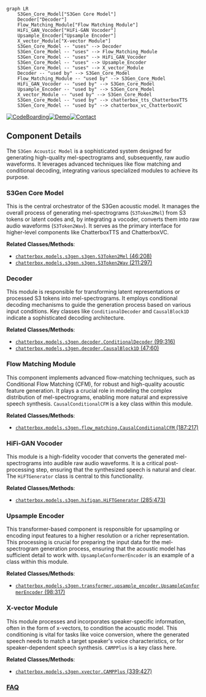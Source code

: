 ```mermaid
graph LR
    S3Gen_Core_Model["S3Gen Core Model"]
    Decoder["Decoder"]
    Flow_Matching_Module["Flow Matching Module"]
    HiFi_GAN_Vocoder["HiFi-GAN Vocoder"]
    Upsample_Encoder["Upsample Encoder"]
    X_vector_Module["X-vector Module"]
    S3Gen_Core_Model -- "uses" --> Decoder
    S3Gen_Core_Model -- "uses" --> Flow_Matching_Module
    S3Gen_Core_Model -- "uses" --> HiFi_GAN_Vocoder
    S3Gen_Core_Model -- "uses" --> Upsample_Encoder
    S3Gen_Core_Model -- "uses" --> X_vector_Module
    Decoder -- "used by" --> S3Gen_Core_Model
    Flow_Matching_Module -- "used by" --> S3Gen_Core_Model
    HiFi_GAN_Vocoder -- "used by" --> S3Gen_Core_Model
    Upsample_Encoder -- "used by" --> S3Gen_Core_Model
    X_vector_Module -- "used by" --> S3Gen_Core_Model
    S3Gen_Core_Model -- "used by" --> chatterbox_tts_ChatterboxTTS
    S3Gen_Core_Model -- "used by" --> chatterbox_vc_ChatterboxVC
```
[![CodeBoarding](https://img.shields.io/badge/Generated%20by-CodeBoarding-9cf?style=flat-square)](https://github.com/CodeBoarding/CodeBoarding)[![Demo](https://img.shields.io/badge/Try%20our-Demo-blue?style=flat-square)](https://www.codeboarding.org/demo)[![Contact](https://img.shields.io/badge/Contact%20us%20-%20contact@codeboarding.org-lightgrey?style=flat-square)](mailto:contact@codeboarding.org)

## Component Details

The `S3Gen Acoustic Model` is a sophisticated system designed for generating high-quality mel-spectrograms and, subsequently, raw audio waveforms. It leverages advanced techniques like flow matching and conditional decoding, integrating various specialized modules to achieve its purpose.

### S3Gen Core Model
This is the central orchestrator of the S3Gen acoustic model. It manages the overall process of generating mel-spectrograms (`S3Token2Mel`) from S3 tokens or latent codes and, by integrating a vocoder, converts them into raw audio waveforms (`S3Token2Wav`). It serves as the primary interface for higher-level components like ChatterboxTTS and ChatterboxVC.


**Related Classes/Methods**:

- <a href="https://github.com/resemble-ai/chatterbox/blob/master/src/chatterbox/models/s3gen/s3gen.py#L46-L208" target="_blank" rel="noopener noreferrer">`chatterbox.models.s3gen.s3gen.S3Token2Mel` (46:208)</a>
- <a href="https://github.com/resemble-ai/chatterbox/blob/master/src/chatterbox/models/s3gen/s3gen.py#L211-L297" target="_blank" rel="noopener noreferrer">`chatterbox.models.s3gen.s3gen.S3Token2Wav` (211:297)</a>


### Decoder
This module is responsible for transforming latent representations or processed S3 tokens into mel-spectrograms. It employs conditional decoding mechanisms to guide the generation process based on various input conditions. Key classes like `ConditionalDecoder` and `CausalBlock1D` indicate a sophisticated decoding architecture.


**Related Classes/Methods**:

- <a href="https://github.com/resemble-ai/chatterbox/blob/master/src/chatterbox/models/s3gen/decoder.py#L99-L316" target="_blank" rel="noopener noreferrer">`chatterbox.models.s3gen.decoder.ConditionalDecoder` (99:316)</a>
- <a href="https://github.com/resemble-ai/chatterbox/blob/master/src/chatterbox/models/s3gen/decoder.py#L47-L60" target="_blank" rel="noopener noreferrer">`chatterbox.models.s3gen.decoder.CausalBlock1D` (47:60)</a>


### Flow Matching Module
This component implements advanced flow-matching techniques, such as Conditional Flow Matching (CFM), for robust and high-quality acoustic feature generation. It plays a crucial role in modeling the complex distribution of mel-spectrograms, enabling more natural and expressive speech synthesis. `CausalConditionalCFM` is a key class within this module.


**Related Classes/Methods**:

- <a href="https://github.com/resemble-ai/chatterbox/blob/master/src/chatterbox/models/s3gen/flow_matching.py#L187-L217" target="_blank" rel="noopener noreferrer">`chatterbox.models.s3gen.flow_matching.CausalConditionalCFM` (187:217)</a>


### HiFi-GAN Vocoder
This module is a high-fidelity vocoder that converts the generated mel-spectrograms into audible raw audio waveforms. It is a critical post-processing step, ensuring that the synthesized speech is natural and clear. The `HiFTGenerator` class is central to this functionality.


**Related Classes/Methods**:

- <a href="https://github.com/resemble-ai/chatterbox/blob/master/src/chatterbox/models/s3gen/hifigan.py#L285-L473" target="_blank" rel="noopener noreferrer">`chatterbox.models.s3gen.hifigan.HiFTGenerator` (285:473)</a>


### Upsample Encoder
This transformer-based component is responsible for upsampling or encoding input features to a higher resolution or a richer representation. This processing is crucial for preparing the input data for the mel-spectrogram generation process, ensuring that the acoustic model has sufficient detail to work with. `UpsampleConformerEncoder` is an example of a class within this module.


**Related Classes/Methods**:

- <a href="https://github.com/resemble-ai/chatterbox/blob/master/src/chatterbox/models/s3gen/transformer/upsample_encoder.py#L98-L317" target="_blank" rel="noopener noreferrer">`chatterbox.models.s3gen.transformer.upsample_encoder.UpsampleConformerEncoder` (98:317)</a>


### X-vector Module
This module processes and incorporates speaker-specific information, often in the form of x-vectors, to condition the acoustic model. This conditioning is vital for tasks like voice conversion, where the generated speech needs to match a target speaker's voice characteristics, or for speaker-dependent speech synthesis. `CAMPPlus` is a key class here.


**Related Classes/Methods**:

- <a href="https://github.com/resemble-ai/chatterbox/blob/master/src/chatterbox/models/s3gen/xvector.py#L339-L427" target="_blank" rel="noopener noreferrer">`chatterbox.models.s3gen.xvector.CAMPPlus` (339:427)</a>




### [FAQ](https://github.com/CodeBoarding/GeneratedOnBoardings/tree/main?tab=readme-ov-file#faq)